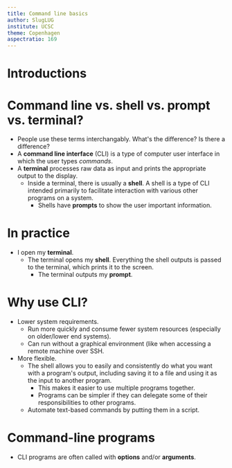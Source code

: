 ```yaml
---
title: Command line basics
author: SlugLUG
institute: UCSC
theme: Copenhagen
aspectratio: 169
---
```

# Introductions

# Command line vs. shell vs. prompt vs. terminal?
- People use these terms interchangably. What's the difference? Is there a
  difference?
- A **command line interface** (CLI) is a type of computer user interface in
  which the user types *commands*.
- A **terminal** processes raw data as input and prints the appropriate output
  to the display.
  - Inside a terminal, there is usually a **shell**. A shell is a type of CLI
    intended primarily to facilitate interaction with various other programs on
    a system.
    - Shells have **prompts** to show the user important information.

# In practice
- I open my **terminal**.
  - The terminal opens my **shell**. Everything the shell outputs is passed to
    the terminal, which prints it to the screen.
    - The terminal outputs my **prompt**.

# Why use CLI?
- Lower system requirements.
  - Run more quickly and consume fewer system resources (especially on
    older/lower end systems).
  - Can run without a graphical environment (like when accessing a remote
    machine over SSH.
- More flexible.
  - The shell allows you to easily and consistently do what you want with a
    program's output, including saving it to a file and using it as the input
    to another program.
    - This makes it easier to use multiple programs together.
    - Programs can be simpler if they can delegate some of their
      responsibilities to other programs.
  - Automate text-based commands by putting them in a script.

# Command-line programs
- CLI programs are often called with **options** and/or **arguments**.
